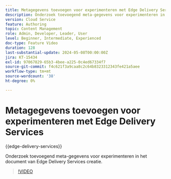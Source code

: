 ```yaml
---
title: Metagegevens toevoegen voor experimenteren met Edge Delivery Services
description: Onderzoek toevoegend meta-gegevens voor experimenteren in het document van Edge Delivery Services creatie.
version: Cloud Service
feature: Authoring
topic: Content Management
role: Admin, Developer, Leader, User
level: Beginner, Intermediate, Experienced
doc-type: Feature Video
duration: 128
last-substantial-update: 2024-05-08T00:00:00Z
jira: KT-15434
exl-id: 97067829-65b3-4bee-a225-0c4ed67334f7
source-git-commit: f4c621f3a9caa8c2c64b8323312343fe421a5aee
workflow-type: tm+mt
source-wordcount: '38'
ht-degree: 0%

---
```


# Metagegevens toevoegen voor experimenteren met Edge Delivery Services

{{edge-delivery-services}}

Onderzoek toevoegend meta-gegevens voor experimenteren in het document van Edge Delivery Services creatie.

>[!VIDEO](https://video.tv.adobe.com/v/3428796/?learn=on)

